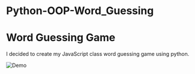 # Python-OOP-Word_Guessing

# Word Guessing Game
I decided to create my JavaScript class word guessing game using python.

![Demo](/word_guessing.gif)
